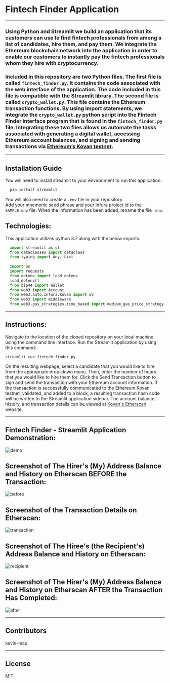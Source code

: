 # Fintech Finder Application
 
---
### Using Python and Streamlit we build an application that its customers can use to find fintech professionals from among a list of candidates, hire them, and pay them.  We integrate the Ethereum blockchain network into the application in order to enable our customers to instantly pay the fintech professionals whom they hire with cryptocurrency.

### Included in this repository are two Python files.  The first file is called `fintech_finder.py`.  It contains the code associated with the web interface of the application.  The code included in this file is compatible with the Streamlit library.  The second file is called `crypto_wallet.py`.  This file contains the Ethereum transaction functions.  By using import statements, we integrate the `crypto_wallet.py` python script into the Fintech Finder interface program that is found in the `fintech_finder.py` file.  Integrating these two files allows us automate the tasks associated with generating a digital wallet, accessing Ethereum account balances, and signing and sending transactions via [Ethereum’s Kovan testnet](https://kovan.etherscan.io/).

---
## Installation Guide

You will need to install streamlit to your environment to run this application:

```python
  pip install streamlit
```

You will also need to create a `.env` file in your repository.  
Add your mnemonic seed phrase and your Infura project id to the `SAMPLE.env` file.
When the information has been added, rename the file `.env`.

## Technologies:

This application utilizes python 3.7 along with the below imports:

```python
  import streamlit as st
  from dataclasses import dataclass
  from typing import Any, List
  
  import os
  import requests
  from dotenv import load_dotenv
  load_dotenv()
  from bip44 import Wallet
  from web3 import Account
  from web3.auto.infura.kovan import w3
  from web3 import middleware
  from web3.gas_strategies.time_based import medium_gas_price_strategy
```
---
## Instructions:

Navigate to the location of the cloned repository on your local machine using the command line interface.  Run the Streamlit application by using this command: 

`streamlit run fintech_finder.py` 

On the resulting webpage, select a candidate that you would like to hire from the appropriate drop-down menu. Then, enter the number of hours that you would like to hire them 
for.  Click the Send Transaction button to sign and send the transaction with your Ethereum account information. If the transaction is successfully communicated to the Ethereum 
Kovan testnet, validated, and added to a block, a resulting transaction hash code will be written to the Streamlit application sidebar.
The account balance, history, and transaction details can be viewed at [Kovan's Etherscan](https://kovan.etherscan.io/) website.

---
## Fintech Finder - Streamlit Application Demonstration:
![demo](https://user-images.githubusercontent.com/85687829/140622709-b7b75593-ab1b-49a9-a093-f3fe5891f4d9.gif)

## Screenshot of The Hirer's (My) Address Balance and History on Etherscan BEFORE the Transaction:
![before](https://user-images.githubusercontent.com/85687829/140622746-7002f3cf-a272-472d-a9eb-5ab7cc393019.png)

## Screenshot of the Transaction Details on Etherscan:
![transaction](https://user-images.githubusercontent.com/85687829/140622770-b7dd05bf-fc3f-4a78-9a52-370bde0494f6.png)

## Screenshot of The Hiree's (the Recipient's) Address Balance and History on Etherscan:
![recipient](https://user-images.githubusercontent.com/85687829/140622801-28cffc7b-a37e-41a5-821c-2e2b9b29e840.png)

## Screenshot of The Hirer's (My) Address Balance and History on Etherscan AFTER the Transaction Has Completed:
![after](https://user-images.githubusercontent.com/85687829/140622806-1c83a675-0f59-4468-8a55-3180a3508296.png)


---

## Contributors

kevin-mau

---

## License

MIT
